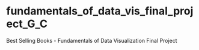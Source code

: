 # fundamentals_of_data_vis_final_project_G_C
Best Selling Books - Fundamentals of Data Visualization Final Project
